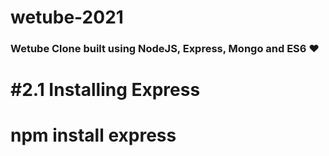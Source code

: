 # wetube-2021
### Wetube Clone built using NodeJS, Express, Mongo and ES6 ❤
 
# #2.1 Installing Express
# npm install express